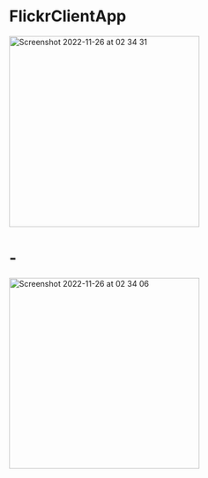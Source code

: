 # FlickrClientApp
<img width="345" alt="Screenshot 2022-11-26 at 02 34 31" src="https://user-images.githubusercontent.com/99292553/204063227-c65206b1-eb7e-4d00-8c95-21e44e925d99.png">

# -

<img width="345" alt="Screenshot 2022-11-26 at 02 34 06" src="https://user-images.githubusercontent.com/99292553/204063230-4ad18008-6ce1-49ac-bfa4-52b97358c2c9.png">
